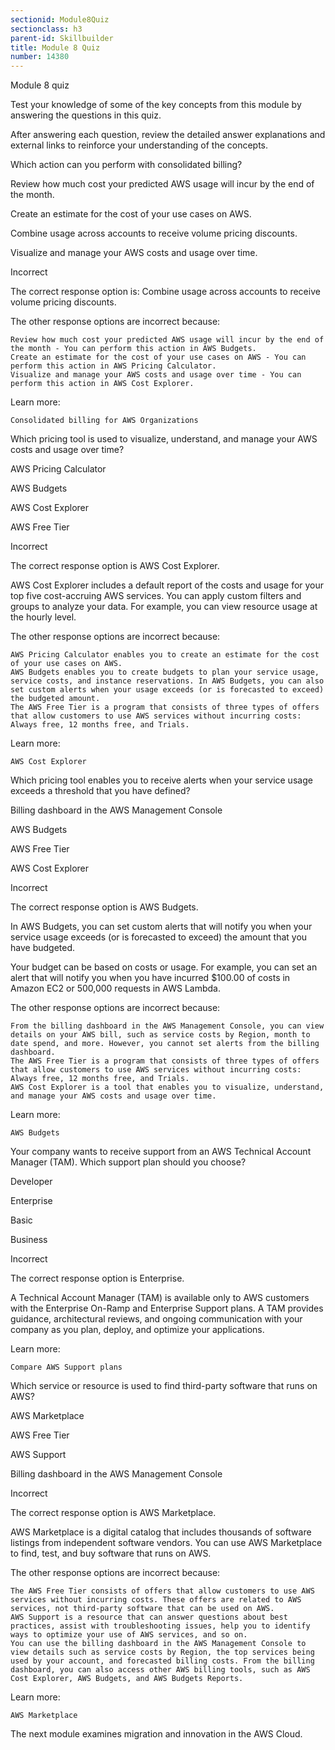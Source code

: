 ```yaml
---
sectionid: Module8Quiz
sectionclass: h3
parent-id: Skillbuilder
title: Module 8 Quiz
number: 14380
---
```


Module 8 quiz

Test your knowledge of some of the key concepts from this module by answering the questions in this quiz.

After answering each question, review the detailed answer explanations and external links to reinforce your understanding of the concepts.

Which action can you perform with consolidated billing?

Review how much cost your predicted AWS usage will incur by the end of the month.

Create an estimate for the cost of your use cases on AWS.

Combine usage across accounts to receive volume pricing discounts.

Visualize and manage your AWS costs and usage over time.

Incorrect

The correct response option is: Combine usage across accounts to receive volume pricing discounts.

 

The other response options are incorrect because:

    Review how much cost your predicted AWS usage will incur by the end of the month - You can perform this action in AWS Budgets.
    Create an estimate for the cost of your use cases on AWS - You can perform this action in AWS Pricing Calculator.
    Visualize and manage your AWS costs and usage over time - You can perform this action in AWS Cost Explorer.

Learn more:

    Consolidated billing for AWS Organizations

Which pricing tool is used to visualize, understand, and manage your AWS costs and usage over time?

AWS Pricing Calculator

AWS Budgets

AWS Cost Explorer

AWS Free Tier

Incorrect

The correct response option is AWS Cost Explorer.

 

AWS Cost Explorer includes a default report of the costs and usage for your top five cost-accruing AWS services. You can apply custom filters and groups to analyze your data. For example, you can view resource usage at the hourly level.

 

The other response options are incorrect because:

    AWS Pricing Calculator enables you to create an estimate for the cost of your use cases on AWS.
    AWS Budgets enables you to create budgets to plan your service usage, service costs, and instance reservations. In AWS Budgets, you can also set custom alerts when your usage exceeds (or is forecasted to exceed) the budgeted amount.
    The AWS Free Tier is a program that consists of three types of offers that allow customers to use AWS services without incurring costs: Always free, 12 months free, and Trials.

Learn more:

    AWS Cost Explorer

Which pricing tool enables you to receive alerts when your service usage exceeds a threshold that you have defined?

Billing dashboard in the AWS Management Console

AWS Budgets

AWS Free Tier

AWS Cost Explorer

Incorrect

The correct response option is AWS Budgets.

 

In AWS Budgets, you can set custom alerts that will notify you when your service usage exceeds (or is forecasted to exceed) the amount that you have budgeted.

 

Your budget can be based on costs or usage. For example, you can set an alert that will notify you when you have incurred $100.00 of costs in Amazon EC2 or 500,000 requests in AWS Lambda.

 

The other response options are incorrect because:

    From the billing dashboard in the AWS Management Console, you can view details on your AWS bill, such as service costs by Region, month to date spend, and more. However, you cannot set alerts from the billing dashboard.
    The AWS Free Tier is a program that consists of three types of offers that allow customers to use AWS services without incurring costs: Always free, 12 months free, and Trials.
    AWS Cost Explorer is a tool that enables you to visualize, understand, and manage your AWS costs and usage over time.

Learn more:

    AWS Budgets

Your company wants to receive support from an AWS Technical Account Manager (TAM). Which support plan should you choose?

Developer

Enterprise

Basic

Business

Incorrect

The correct response option is Enterprise.

 

A Technical Account Manager (TAM) is available only to AWS customers with the Enterprise On-Ramp and Enterprise Support plans. A TAM provides guidance, architectural reviews, and ongoing communication with your company as you plan, deploy, and optimize your applications.


Learn more:

    Compare AWS Support plans

Which service or resource is used to find third-party software that runs on AWS?

AWS Marketplace

AWS Free Tier

AWS Support

Billing dashboard in the AWS Management Console

Incorrect

The correct response option is AWS Marketplace.

 

AWS Marketplace is a digital catalog that includes thousands of software listings from independent software vendors. You can use AWS Marketplace to find, test, and buy software that runs on AWS.

 

The other response options are incorrect because:

    The AWS Free Tier consists of offers that allow customers to use AWS services without incurring costs. These offers are related to AWS services, not third-party software that can be used on AWS.
    AWS Support is a resource that can answer questions about best practices, assist with troubleshooting issues, help you to identify ways to optimize your use of AWS services, and so on.
    You can use the billing dashboard in the AWS Management Console to view details such as service costs by Region, the top services being used by your account, and forecasted billing costs. From the billing dashboard, you can also access other AWS billing tools, such as AWS Cost Explorer, AWS Budgets, and AWS Budgets Reports.

Learn more:

    AWS Marketplace

The next module examines migration and innovation in the AWS Cloud.